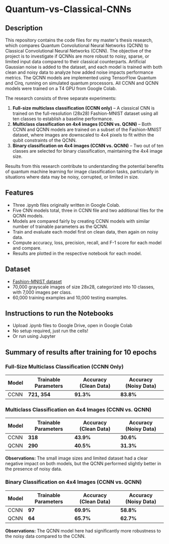 # Quantum-vs-Classical-CNNs

## Description  
This repository contains the code files for my master's thesis research, which compares Quantum Convolutional Neural Networks (QCNN) to Classical Convolutional Neural Networks (CCNN). The objective of the project is to investigate if QCNNs are more robust to noisy, sparse, or limited input data compared to their classical counterparts. Artificial Gaussian noise is added to the dataset, and each model is trained with both clean and noisy data to analyze how added noise impacts performance metrics. The QCNN models are implemented using TensorFlow Quantum and Cirq, running on simulated quantum processors. All CCNN and QCNN models were trained on a T4 GPU from Google Colab.  

The research consists of three separate experiments:  
1. **Full-size multiclass classification (CCNN only)** – A classical CNN is trained on the full-resolution (28x28) Fashion-MNIST dataset using all ten classes to establish a baseline performance.  
2. **Multiclass classification on 4x4 images (CCNN vs. QCNN)** – Both CCNN and QCNN models are trained on a subset of the Fashion-MNIST dataset, where images are downscaled to 4x4 pixels to fit within the qubit constraints of the QCNN.  
3. **Binary classification on 4x4 images (CCNN vs. QCNN)** – Two out of ten classes are selected for binary classification, maintaining the 4x4 image size.  

Results from this research contribute to understanding the potential benefits of quantum machine learning for image classification tasks, particularly in situations where data may be noisy, corrupted, or limited in size.  

## Features
- Three .ipynb files originally written in Google Colab.
- Five CNN models total, three in CCNN file and two additional files for the QCNN models.
- Models are compared fairly by creating CCNN models with similar number of trainable parameters as the QCNN. 
- Train and evaluate each model first on clean data, then again on noisy data.
- Compute accuracy, loss, precision, recall, and F-1 score for each model and compare.
- Results are plotted in the respective notebook for each model. 

## Dataset
- [Fashion-MNIST dataset](https://www.kaggle.com/datasets/zalando-research/fashionmnist)
- 70,000 grayscale images of size 28x28, categorized into 10 classes, with 7,000 images per class.
- 60,000 training examples and 10,000 testing examples.

## Instructions to run the Notebooks
- Upload .ipynb files to Google Drive, open in Google Colab
- No setup required, just run the cells!
- Or run using Jupyter

## Summary of results after training for 10 epochs
### Full-Size Multiclass Classification (CCNN Only)  
| Model | Trainable Parameters | Accuracy (Clean Data) | Accuracy (Noisy Data) |
|--------|----------------------|----------------------|----------------------|
| CCNN | **721, 354** | **91.3%** | **83.8%** |

### Multiclass Classification on 4x4 Images (CCNN vs. QCNN)  
| Model | Trainable Parameters | Accuracy (Clean Data) | Accuracy (Noisy Data) |
|--------|----------------------|----------------------|----------------------|
| CCNN | **318** | **43.9%** | **30.6%** |
| QCNN | **290** | **40.5%** | **31.3%** |

**Observations:** The small image sizes and limited dataset had a clear negative impact on both models, but the QCNN performed slightly better in the presence of noisy data. 

### Binary Classification on 4x4 Images (CCNN vs. QCNN)  
| Model | Trainable Parameters | Accuracy (Clean Data) | Accuracy (Noisy Data) |
|--------|----------------------|----------------------|----------------------|
| CCNN | **97** | **69.9%** | **58.8%** |
| QCNN | **64** | **65.7%** | **62.7%** |

**Observations:** The QCNN model here had significantly more robustness to the noisy data compared to the CCNN.  
